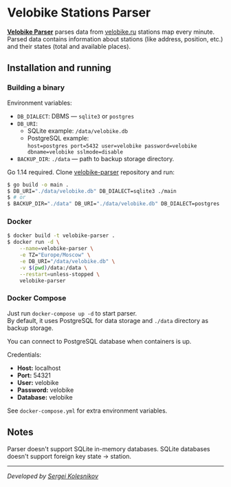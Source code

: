 # Velobike Stations Parser

**[Velobike Parser](https://github.com/win0err/velobike-parser)** parses data from [velobike.ru](velobike.ru) stations map every minute.\
Parsed data contains information about stations (like address, position, etc.) and their states (total and available places). 

## Installation and running 

### Building a binary

Environment variables:
- `DB_DIALECT`: DBMS — `sqlite3` or `postgres`
- `DB_URI`: 
    - SQLite example: `/data/velobike.db`
    - PostgreSQL example: \
    `host=postgres port=5432 user=velobike password=velobike dbname=velobike sslmode=disable`
- `BACKUP_DIR`: `./data` — path to backup storage directory.

Go 1.14 required. Clone [velobike-parser](https://github.com/win0err/velobike-parser) repository and run:
```bash
$ go build -o main .
$ DB_URI="./data/velobike.db" DB_DIALECT=sqlite3 ./main
$ # or
$ BACKUP_DIR="./data" DB_URI="./data/velobike.db" DB_DIALECT=postgres ./main
```

### Docker
```bash
$ docker build -t velobike-parser .
$ docker run -d \
    --name=velobike-parser \
    -e TZ="Europe/Moscow" \
    -e DB_URI="/data/velobike.db" \
    -v $(pwd)/data:/data \
    --restart=unless-stopped \
    velobike-parser
```
### Docker Compose
Just run `docker-compose up -d` to start parser. \
By default, it uses PostgreSQL for data storage and `./data` directory as backup storage. 

You can connect to PostgreSQL database when containers is up. 

Credentials:
- **Host:** localhost
- **Port:** 54321
- **User:** velobike
- **Password:** velobike
- **Database:** velobike

See `docker-compose.yml` for extra environment variables. 

## Notes
Parser doesn't support SQLite in-memory databases.
SQLite databases doesn't support foreign key state → station.

---
_Developed by [Sergei Kolesnikov](https://github.com/win0err)_